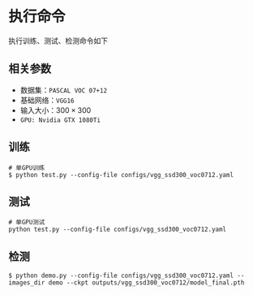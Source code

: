 
# 执行命令

执行训练、测试、检测命令如下

## 相关参数

* 数据集：`PASCAL VOC 07+12`
* 基础网络：`VGG16`
* 输入大小：$300\times 300$
* `GPU: Nvidia GTX 1080Ti`

## 训练

```
# 单GPU训练
$ python test.py --config-file configs/vgg_ssd300_voc0712.yaml
```

## 测试

```
# 单GPU测试
python test.py --config-file configs/vgg_ssd300_voc0712.yaml
```

## 检测

```
$ python demo.py --config-file configs/vgg_ssd300_voc0712.yaml --images_dir demo --ckpt outputs/vgg_ssd300_voc0712/model_final.pth
```